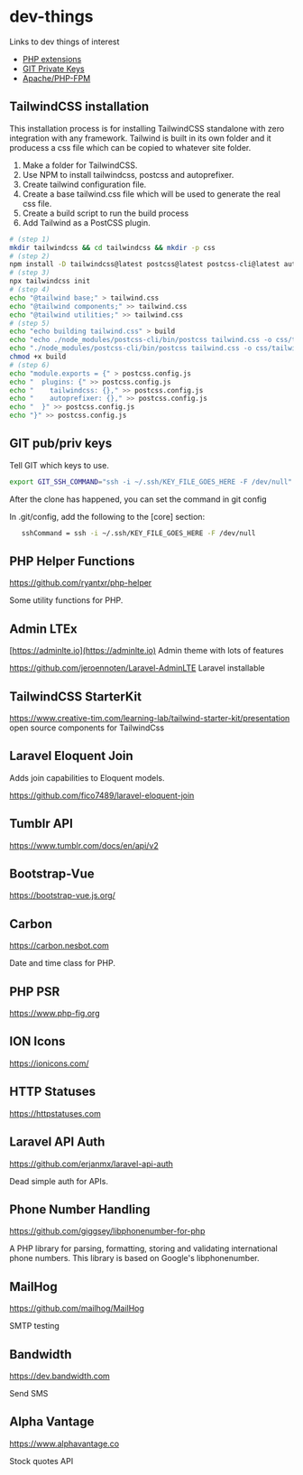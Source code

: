 # dev-things

Links to dev things of interest

* [PHP extensions](php-extensions.md)
* [GIT Private Keys](#git-pubpriv-keys)
* [Apache/PHP-FPM](apache-setup.md)

## TailwindCSS installation

This installation process is for installing TailwindCSS standalone with zero
integration with any framework.
Tailwind is built in its own folder and it producess a css file which can be copied
to whatever site folder.

1. Make a folder for TailwindCSS.
2. Use NPM to install tailwindcss, postcss and autoprefixer.
3. Create tailwind configuration file.
4. Create a base tailwind.css file which will be used to generate the real css file.
5. Create a build script to run the build process
6. Add Tailwind as a PostCSS plugin.

```bash
# (step 1)
mkdir tailwindcss && cd tailwindcss && mkdir -p css
# (step 2)
npm install -D tailwindcss@latest postcss@latest postcss-cli@latest autoprefixer@latest
# (step 3)
npx tailwindcss init
# (step 4)
echo "@tailwind base;" > tailwind.css
echo "@tailwind components;" >> tailwind.css
echo "@tailwind utilities;" >> tailwind.css
# (step 5)
echo "echo building tailwind.css" > build
echo "echo ./node_modules/postcss-cli/bin/postcss tailwind.css -o css/tailwind.css" >> build
echo "./node_modules/postcss-cli/bin/postcss tailwind.css -o css/tailwind.css" >> build
chmod +x build
# (step 6)
echo "module.exports = {" > postcss.config.js
echo "  plugins: {" >> postcss.config.js
echo "    tailwindcss: {}," >> postcss.config.js
echo "    autoprefixer: {}," >> postcss.config.js
echo "  }" >> postcss.config.js
echo "}" >> postcss.config.js
```

## GIT pub/priv keys

Tell GIT which keys to use.

```bash
export GIT_SSH_COMMAND="ssh -i ~/.ssh/KEY_FILE_GOES_HERE -F /dev/null" git clone REPO
```

After the clone has happened, you can set the command in git config

In .git/config, add the following to the \[core\] section:

```bash
   sshCommand = ssh -i ~/.ssh/KEY_FILE_GOES_HERE -F /dev/null
```

## PHP Helper Functions

https://github.com/ryantxr/php-helper

Some utility functions for PHP.

## Admin LTEx

[https://adminlte.io](https://adminlte.io) Admin theme with lots of features

https://github.com/jeroennoten/Laravel-AdminLTE Laravel installable

## TailwindCSS StarterKit

https://www.creative-tim.com/learning-lab/tailwind-starter-kit/presentation open source components for TailwindCss

## Laravel Eloquent Join

Adds join capabilities to Eloquent models.

https://github.com/fico7489/laravel-eloquent-join

## Tumblr API

https://www.tumblr.com/docs/en/api/v2

## Bootstrap-Vue

https://bootstrap-vue.js.org/

## Carbon

https://carbon.nesbot.com

Date and time class for PHP.

## PHP PSR

https://www.php-fig.org

## ION Icons

https://ionicons.com/

## HTTP Statuses

https://httpstatuses.com

## Laravel API Auth
https://github.com/erjanmx/laravel-api-auth

Dead simple auth for APIs.

## Phone Number Handling
https://github.com/giggsey/libphonenumber-for-php

A PHP library for parsing, formatting, storing and validating international phone numbers. This library is based on Google's libphonenumber.

## MailHog

https://github.com/mailhog/MailHog

SMTP testing

## Bandwidth

https://dev.bandwidth.com

Send SMS

## Alpha Vantage

https://www.alphavantage.co

Stock quotes API

